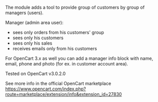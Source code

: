 The module adds a tool to provide group of customers by group of managers (users).

Manager (admin area user):
* sees only orders from his customers' group
* sees only his customers
* sees only his sales
* receives emails only from his customers

For OpenCart 3.x as well you can add a manager info block with name, email, phone and photo (for ex. in customer account area).

Tested on OpenCart v3.0.2.0

See more info in the official OpenCart marketplace
https://www.opencart.com/index.php?route=marketplace/extension/info&extension_id=27830

